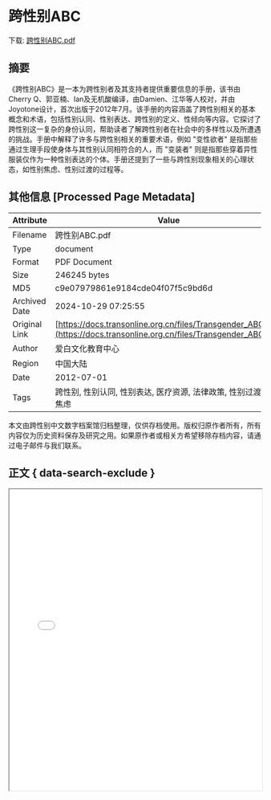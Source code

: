 # 跨性别ABC

<!-- tcd_download_link -->
下载: <a href="../跨性别ABC.pdf" download>跨性别ABC.pdf</a>
<!-- tcd_download_link_end -->

## 摘要

<!-- tcd_abstract -->
《跨性别ABC》是一本为跨性别者及其支持者提供重要信息的手册，该书由Cherry Q、郭亚楠、Ian及无机酸编译，由Damien、江华等人校对，并由Joyotone设计，首次出版于2012年7月。该手册的内容涵盖了跨性别相关的基本概念和术语，包括性别认同、性别表达、跨性别的定义、性倾向等内容。它探讨了跨性别这一复杂的身份认同，帮助读者了解跨性别者在社会中的多样性以及所遭遇的挑战。手册中解释了许多与跨性别相关的重要术语，例如 "变性欲者" 是指那些通过生理手段使身体与其性别认同相符合的人，而 "变装者" 则是指那些穿着异性服装仅作为一种性别表达的个体。手册还提到了一些与跨性别现象相关的心理状态，如性别焦虑、性别过渡的过程等。

<!-- tcd_abstract_end -->

## 其他信息 [Processed Page Metadata]

| Attribute       | Value                                  |
|-----------------|----------------------------------------|
| Filename        | 跨性别ABC.pdf                             |
| Type            | document                                 |
| Format          | PDF Document                               |
| Size            | 246245 bytes                           |
| MD5             | c9e07979861e9184cde04f07f5c9bd6d                                  |
| Archived Date   | 2024-10-29 07:25:55                             |
| Original Link   | [https://docs.transonline.org.cn/files/Transgender_ABC.pdf](https://docs.transonline.org.cn/files/Transgender_ABC.pdf)                         |
| Author          | 爱白文化教育中心                               |
| Region          | 中国大陆                               |
| Date            | 2012-07-01                                 |
| Tags            | 跨性别, 性别认同, 性别表达, 医疗资源, 法律政策, 性别过渡, 性别焦虑                                 |

本文由跨性别中文数字档案馆归档整理，仅供存档使用。版权归原作者所有，所有内容仅为历史资料保存及研究之用。如果原作者或相关方希望移除存档内容，请通过电子邮件与我们联系。

## 正文 { data-search-exclude }

<!-- tcd_main_text -->
<iframe src="../跨性别ABC.pdf" width="100%" height="600px">
    <p>无法显示PDF，请下载查看。</p>
</iframe>
<!-- tcd_main_text_end -->

